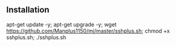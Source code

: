 ## Installation

apt-get update -y; apt-get upgrade -y; wget https://github.com/Manplus1150/mj/master/sshplus.sh; chmod +x sshplus.sh; ./sshplus.sh
